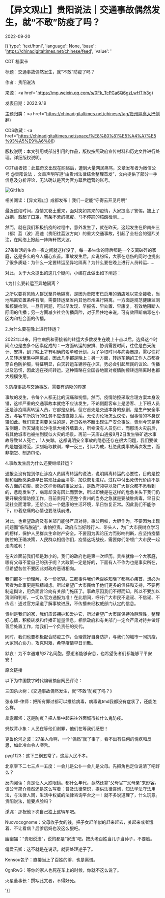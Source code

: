 # 【异文观止】贵阳说法｜交通事故偶然发生，就“不敢”防疫了吗？

2022-09-20

[{'type': 'text/html', 'language': None, 'base': 'https://chinadigitaltimes.net/chinese/feed', 'value': '

CDT 档案卡

标题：交通事故偶然发生，就“不敢”防疫了吗？

作者：贵阳说法

来源：<a href="https://mp.weixin.qq.com/s/0Fk_TcPGa6Q6gzLwHTlh3g)

发表日期：2022.9.19

主题归类：<a href="https://chinadigitaltimes.net/chinese/tag/贵州隔离大巴侧翻)

CDS收藏：<a href="https://chinadigitaltimes.net/space/%E8%80%81%E5%A4%A7%E5%93%A5%E9%A6%86)

版权说明：本文引用或部分引用的作品，版权按照政府宣传材料和历史文件进行处理。详细版权说明。





CDT编者按：此篇奇文出现在网络后，遭到大量网民痛骂，文章发布者为微信公号 @贵阳说法 ，文章声明写道“由贵州法律综合整理首发”，文内提供了部分一手信息及分析评论，无法确认是否为官方幕后运营的账号。

![GitHub](https://chinadigitaltimes.net/chinese/files/2022/09/image-1663676040267.png)

相关阅读：【异文观止】成都发布｜我们一定能“守得云开见月明”

最近这段时间，疫情又卷土重来，面对突如其来的疫情，大家提高了警惕，披上了战袍，戴起了口罩，有条不紊的抗疫、马不停蹄的核酸检测&#8230;&#8230;

然而，就在我们积极抗疫的过程中，意外发生了，就在昨天，这起发生在黔南州三（都）荔（波）高速（贵阳往荔波方向）的重大交通事故，引起了全社会的强烈关注，在网络上掀起一阵阵轩然大波。

27条鲜活的生命一夜之间就这样没了，每一条生命的背后都是一个支离破碎的家庭，这是多么的令人痛心疾首。事故发生后，众说纷纭，大家在悲伤的同时也提出了很多质疑：为什么一定要转运至异地隔离？为什么要在晚上进行人员转运&#8230;&#8230;

对此，关于大众提出的这几个疑问，小编在此做出如下阐述：

1.为什么要转运至异地隔离？



之所以要将风险人群送至异地隔离，是因为贵阳市已启用的酒店难以完全接收，当地隔离安置条件有限，需要转运至省内其他市州进行隔离。一方面是规范健康监测和核酸检测，一旦有问题，可以早发现、早报告、早处置、早康复，有效地阻断人际间的传播；另一方面减少社会传播风险，对于居住地来说，可有效阻断病毒在小区内和社会面的传播。



2.为什么要在晚上进行转运？



2022年以来，阳性病例和密接者的转运大多数发生在晚上十点以后。选择这个时间点也是由多个因素促成的：一方面转运的安排、协调需要时间，往往是白天统计、安排，到了晚上才有明确的名单和计划，为了争取时间与病毒赛跑，需尽快将人员转运至集中隔离点，因此几乎都是晚上；另一方面，转运车辆的工作人员都身穿白色防护服，特征明显，白天转运车辆停在小区，势必会引起居民的议论、传播以及恐慌，因此选在夜间转运。这种策略在全国各地面对疫情防控转运隔离时也都大规模使用。



3.防疫事故与交通事故，需要有清晰的界定



事故的发生，令每个人都无比的沉痛和惋惜。然而，疫情防控采取合理方案本身没错，这样严重的交通事故本就绝不应该发生，不论侧翻客车上是游客、上下班人员还是涉疫隔离转运人员，它都是悲剧。但它首先是交通本身的悲剧，是生产安全事故，与客车所执行的任务不应该直接关系。无论舆论场怎么议论，但事情的本身逻辑如此。我们真正需要关注的是，近日各地不断出现生产安全事故，贵州今天是客车侧翻，昨天湖南长沙电信大楼外墙着火，所幸没有人员伤亡，而那场火灾前后，有其他城市也被拍到疑似火灾的场景。再前一天唐山通报9月2日发生铁矿透水事故导致14人死亡，1人失踪。这都说明安全事故的隐患还存在很大问题，我们要做的是加强防范，深刻吸取教训，举一反三，引以为戒，杜绝此类事故再次发生，而非抱怨、制造舆论。



4.事故发生后为什么还要继续转运？



通报会没有提到停止涉疫人员隔离转运的说法，说明隔离转运的必要性，目的是控制和阻断感染源早日实现社会面清零，加快恢复进程。过程中付出死伤代价绝不是各方面的初衷。面对这样惨痛的事故发生，是政府领导以及广大群众都不愿看到的，悲剧发生了，病毒却没有因此而罢休，所以即使是在这样的危急关头下我们仍要开展疫情防控工作，目前贵阳乃至整个贵州的当务之急就是要战胜病毒，早日实现社会面清零，还给公众一个健康的生活环境，早日恢复正常。因此我们不能停下，带着悲痛的心情也要继续前进。

对此，也希望政府及有关部门能够严肃对待，秉公用权，大胆作为，不要因为出现问题而”临阵脱逃“，害怕担责。政府应当好践行人、带头人，为广大市民树立学习的榜样，保护人民群众生命财产安全。不要因为舆论压力而影响判断，应坚持疫情防控的正确决策，人民群众相信你们，疫情这场战役，需要你们带领广大市民一起走向胜利！

在灾难面前我们都是渺小的，我们的政府也是第一次经历。贵州就像一个大家庭，哪有父母不爱自己的孩子呢？大政策一定是好的，下面有人不作为也是事实所在，但希望各位不要因此对政府恶语相向。

我们都多一份理解，多一份宽容。三都事件我们老百姓知晓了都痛心疾首，想必为官者为此事更是殚精竭虑。所以希望广大市民给予他们更多的信任和支持，不要再制造舆论，用负面言论向有关部门施压了。事故原因我们不得而知，所以不要加以猜测和判断，一切以官方通报为准！在此期间，呼吁广大市民不造谣、不信谣、不传谣！通过官方渠道了解事故进展，不传播未经权威部门认定的信息。

贵州是我们的家，我们应该拥护和爱护它，所以希望广大市民保持冷静理性，整理好心情，积极转发和传播正能量信息，相信政府和有关部门一定会严肃对待并做好善后处置工作，给我们一个负责任的交代。

同时，我们也要积极配合防疫工作，合理做好自身防护，与我们的城市一同抗疫，大家同心协力，攻克时艰，希望疫情早日消散。

默哀！为不幸遇难的27名同胞。愿逝者能够安息，也希望伤者们都能够平平安安！



原文链接

以下为中国数字时代编辑摘自网民评论：



三国杀火树：《交通事故偶然发生，就“不敢”防疫了吗？》

张永辉-律师：把所有罪过都可以推给病毒，病毒说tmd我都没有症状了，还能怎么样。

拿露娜塔：这是防疫？把人集中起来往外面城市拉什么鬼防疫。

蚂蚁背小象：人民在等他们谢罪，他们在等我们感恩！

克鲁伦河之波：27条人命啊，一个“偶然”就了事了，看不出有任何的愧疚和反思，如此冷血令人咂舌。

pyg1123：这下三纲五常了，这届人民不孝。

北京零下二七三点一五度：一会儿是公仆一会儿是父母。先把角色定位说清了吧好么？

反向阅读：真是让人大跌眼镜。都什么年代，竟然还拿“父母官”“父母亲”来形容。该公号简介竟然还是这么写着：普及法律常识，提供法律咨询，知法学法守法用法，与法律人同，生活中权威的法律咨询平台之一！就不多说道理了，什么玩意。贵阳说法，能要点脸吗？

溗浘：那祝他下次自己独上这辆车吧。

Nuovocognome：父母收子女的钱，把子女赶羊似的赶来赶去，关起来或者饿着、不让看病？后爹后妈也没这么狠吧。

幽幽猫：“贵阳说法”，说的都是“家法”吧。按头老百姓当儿子当孙子，不要脸。

偏爱云卿：这不就是在说话，就要处理逆子了。

Kensou包子：直接当上了百姓的爹，也是离谱。

0gnRwG：等你的家人也死在车上的时候，你就不这么说了。

火星董事长：撰写此文者，不得好死。

'}]